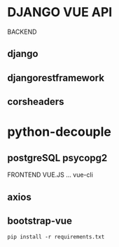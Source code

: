 # DJANGO VUE API 
BACKEND 

## django 
## djangorestframework 
## corsheaders 
# python-decouple
## postgreSQL   psycopg2

FRONTEND  VUE.JS ...  vue-cli
## axios
## bootstrap-vue 

```
pip install -r requirements.txt
```

